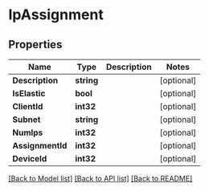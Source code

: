 # IpAssignment

## Properties

Name | Type | Description | Notes
------------ | ------------- | ------------- | -------------
**Description** | **string** |  | [optional] 
**IsElastic** | **bool** |  | [optional] 
**ClientId** | **int32** |  | [optional] 
**Subnet** | **string** |  | [optional] 
**NumIps** | **int32** |  | [optional] 
**AssignmentId** | **int32** |  | [optional] 
**DeviceId** | **int32** |  | [optional] 

[[Back to Model list]](../README.md#documentation-for-models) [[Back to API list]](../README.md#documentation-for-api-endpoints) [[Back to README]](../README.md)



